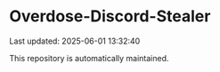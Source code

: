 # Overdose-Discord-Stealer

Last updated: 2025-06-01 13:32:40

This repository is automatically maintained.
